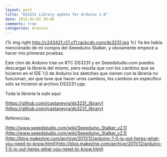```yaml
---
layout: post
title: "DS3231 Library update for Arduino 1.0"
date: 2012-01-02 20:06
comments: true
categories: Arduino
---
```


{% img right http://c243421.r21.cf1.rackcdn.com/ds3231.jpg %}
Ya les había mencionado de mi compra del Seeeduino Stalker, y obviamente empecé a hacer mis primeras pruebas.

Este clon de Arduino trae un RTC DS3231 y en Seeedstudio.com puedes descargar la librería del mismo, pero resulta que con los cambios que se hicieron en el IDE 1.0 de Arduino los sketches que vienen con la librería no funcionan, así que tuve que hacer unos cambios, los cambios en específico sólo se hicieron al archivo DS3231.cpp.

<!--more-->

Toda la librería la subí aquí:

[https://github.com/jcastaneyra/ds3231_library](https://github.com/jcastaneyra/ds3231_library)

Referencias:

[http://www.seeedstudio.com/wiki/Seeeduino_Stalker_v2.1](http://www.seeedstudio.com/wiki/Seeeduino_Stalker_v2.1)
[http://blog.makezine.com/archive/2011/12/arduino-1-0-is-out-heres-what-you-need-to-know.html](http://blog.makezine.com/archive/2011/12/arduino-1-0-is-out-heres-what-you-need-to-know.html)

